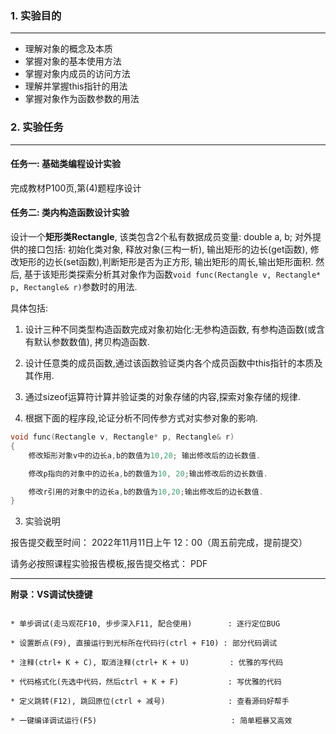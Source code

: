 ### 1. 实验目的

---
* 理解对象的概念及本质
* 掌握对象的基本使用方法
* 掌握对象内成员的访问方法
* 理解并掌握this指针的用法
* 掌握对象作为函数参数的用法


### 2. 实验任务 

---

#### **任务一**:  基础类编程设计实验
 完成教材P100页,第(4)题程序设计

#### **任务二**:  类内构造函数设计实验

设计一个**矩形类Rectangle**, 该类包含2个私有数据成员变量: double a,  b; 对外提供的接口包括: 初始化类对象, 释放对象(三构一析), 输出矩形的边长(get函数), 修改矩形的边长(set函数),判断矩形是否为正方形, 输出矩形的周长,输出矩形面积. 然后, 基于该矩形类探索分析其对象作为函数`void func(Rectangle v, Rectangle* p, Rectangle& r)`参数时的用法.

  具体包括: 

  1. 设计三种不同类型构造函数完成对象初始化:无参构造函数, 有参构造函数(或含有默认参数数值), 拷贝构造函数.
  
  2. 设计任意类的成员函数,通过该函数验证类内各个成员函数中this指针的本质及其作用.

  3. 通过sizeof运算符计算并验证类的对象存储的内容,探索对象存储的规律.
  
  4. 根据下面的程序段,论证分析不同传参方式对实参对象的影响. 

 ```c++
void func(Rectangle v, Rectangle* p, Rectangle& r)
{
	 修改矩形对象v中的边长a,b的数值为10,20; 输出修改后的边长数值.

	 修改p指向的对象中的边长a,b的数值为10, 20;输出修改后的边长数值.

	 修改r引用的对象中的边长a,b的数值为10,20;输出修改后的边长数值.
}

 ```


3. 实验说明

报告提交截至时间： 2022年11月11日上午 12：00（周五前完成，提前提交）

请务必按照课程实验报告模板,报告提交格式： PDF

  
---

  **附录：VS调试快捷键**

   ```  
   
   * 单步调试(走马观花F10, 步步深入F11, 配合使用)        : 逐行定位BUG
   
   * 设置断点(F9), 直接运行到光标所在代码行(ctrl + F10) : 部分代码调试
   
   * 注释(ctrl+ K + C), 取消注释(ctrl+ K + U)         : 优雅的写代码
   
   * 代码格式化(先选中代码，然后ctrl + K + F)           : 写优雅的代码
   
   * 定义跳转(F12), 跳回原位(ctrl + 减号)              : 查看源码好帮手
   
   * 一键编译调试运行(F5)                              : 简单粗暴又高效                      
   
   ```
